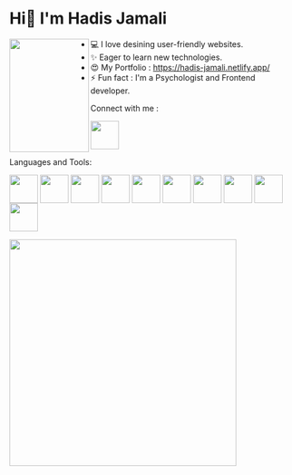 <h1> Hi👋 I'm Hadis Jamali</h1>

<img src="https://github.com/Hadis-jamali/Hadis-jamali/assets/132214893/4cf1673e-5b3f-4f33-8119-dea671b6c875" align="left" height="200" width="140" margin="20"  />


 - 💻 I love desining user-friendly websites.
 - ✨ Eager to learn new technologies.
 - 😍 My Portfolio : https://hadis-jamali.netlify.app/ 
 - ⚡ Fun fact : I'm a Psychologist and Frontend developer.

  Connect with me :

<a href="https://www.linkedin.com/in/hadisjamali/" target="blank"><img align="center" src="https://github.com/Hadis-jamali/Hadis-jamali/assets/132214893/1947be52-236b-4a25-9882-3b65d1ebca9b" height="50" /></a>

 Languages and Tools:

<a href="#" target="blank"><img align="center" src="https://github.com/Hadis-jamali/Hadis-jamali/assets/132214893/4714bcb4-b709-4207-87bf-cc9fac7ae7d9" height="50" /></a>
<a href="#" target="blank"><img align="center" src="https://github.com/Hadis-jamali/Hadis-jamali/assets/132214893/d4d5d69e-3bb2-4282-89b3-121e11e987ba" height="50" /></a>
<a href="#" target="blank"><img align="center" src="https://github.com/Hadis-jamali/Hadis-jamali/assets/132214893/2e7ebeda-0bad-42b7-901f-449bf2eba571" height="50" /></a>
<a href="#" target="blank"><img align="center" src="https://github.com/Hadis-jamali/Hadis-jamali/assets/132214893/1c541224-998e-4593-b17d-2f25d5a21ad3" height="50" /></a>
<a href="#" target="blank"><img align="center" src="https://github.com/Hadis-jamali/Hadis-jamali/assets/132214893/8dc0e786-5353-424f-bd7f-15fef9f60a96" height="50" /></a>
<a href="#" target="blank"><img align="center" src="https://github.com/Hadis-jamali/Hadis-jamali/assets/132214893/3d490f1b-5606-43ed-9365-62b2d7d1bcc8" height="50" /></a>
<a href="#" target="blank"><img align="center" src="https://github.com/Hadis-jamali/Hadis-jamali/assets/132214893/1104dc2d-0489-4b5b-a169-fa3afcb7d834" height="50" /></a>
<a href="#" target="blank"><img align="center" src="https://github.com/Hadis-jamali/Hadis-jamali/assets/132214893/f24c979e-2d48-4e85-b42d-03763f7d5b8c" height="50" /></a>
<a href="#" target="blank"><img align="center" src="https://github.com/Hadis-jamali/Hadis-jamali/assets/132214893/31feb579-70c4-4fdd-8d3d-ec999192cf1d" height="50" /></a>
<a href="#" target="blank"><img align="center" src="https://github.com/Hadis-jamali/Hadis-jamali/assets/132214893/8300e6fc-c8c0-4e88-a989-583e1c7f51a9" height="50" /></a>


<img src="https://github-readme-stats.vercel.app/api?username=Hadis-jamali&show_icons=true&theme=algolia" width="400">
<img src="https://komarev.com/ghpvc/?username=Hadis-jamali&style=flat-square&color=blue" alt=""/>

